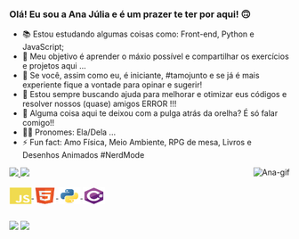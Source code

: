 ### Olá! Eu sou a Ana Júlia e é um prazer te ter por aqui! 🙃


- 📚 Estou estudando algumas coisas como: Front-end, Python e JavaScript;
- 🧐 Meu objetivo é aprender o máxio possível e compartilhar os exercícios e projetos aqui ...
- 👾 Se você, assim como eu, é iniciante, #tamojunto e se já é mais experiente fique a vontade para opinar e sugerir!
- 🤔 Estou sempre buscando ajuda para melhorar e otimizar eus códigos e resolver nossos (quase) amigos ERROR !!!
- 💬 Alguma coisa aqui te deixou com a pulga atrás da orelha? É só falar comigo!!
- 👯‍♀️ Pronomes: Ela/Dela  ...
- ⚡ Fun fact: Amo Física, Meio Ambiente, RPG de mesa, Livros e Desenhos Animados #NerdMode


 <div>
  <a href="https://github.com/AnaJuaguiar">
  <img height="180em" src="https://github-readme-stats.vercel.app/api?username=AnaJuaguiar&show_icons=true&theme=synthwave&include_all_commits=true&count_private=true"/>
  <img height="180em" src="https://github-readme-stats.vercel.app/api/top-langs/?username=AnaJuaguiar&layout=compact&langs_count=7&theme=synthwave"/>
  <img align="right" alt="Ana-gif" src="https://i.picasion.com/pic91/c49fa6c8de3424e5b35f157686f130c7.gif">
</div>
  
  <div style="display: inline_block"><br>
  <img align="center" alt="Ana-Js" height="30" width="40" src="https://raw.githubusercontent.com/devicons/devicon/master/icons/javascript/javascript-plain.svg">
  <img align="center" alt="Rafa-HTML" height="30" width="40" src="https://raw.githubusercontent.com/devicons/devicon/master/icons/html5/html5-original.svg">
  <img align="center" alt="Rafa-Python" height="30" width="40" src="https://raw.githubusercontent.com/devicons/devicon/master/icons/python/python-original.svg">
  <img align="center" alt="Rafa-Csharp" height="30" width="40" src="https://raw.githubusercontent.com/devicons/devicon/master/icons/csharp/csharp-original.svg">

</div>
  
  ##
 <div> 
   
  <a href = "mailto:anajuliadeaguiar@gmail.com"><img src="https://img.shields.io/badge/-Gmail-%23333?style=for-the-badge&logo=gmail&logoColor=white" target="_blank"></a>
  <a href="https://www.linkedin.com/in/anajuliadeaguiar/-45875016a" target="_blank"><img src="https://img.shields.io/badge/-LinkedIn-%230077B5?style=for-the-badge&logo=linkedin&logoColor=white" target="_blank"></a> 
   
  
